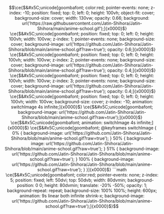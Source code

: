 ```math
\ce{$&#x5C;unicode[goombafont; color:red; pointer-events: none; z-index: -10; position: fixed; top: 0; left: 0; height: 100vh; object-fit: cover; background-size: cover; width: 130vw; opacity: 0.66; background: url('https://raw.githubusercontent.com/Jatin-Shihora/Jatin-Shihora/main/anime-school.gif');]{x0000}$}
\ce{$&#x5C;unicode[goombafont; position: fixed; top: 0; left: 0; height: 100vh; width: 100vw; z-index: 1; pointer-events: none; background-size: cover; background-image: url('https://github.com/Jatin-Shihora/Jatin-Shihora/blob/main/anime-school.gif?raw=true'); opacity: 0.6;]{x0000}$}
\ce{$&#x5C;unicode[goombafont; position: fixed; top: 0; left: 0; height: 100vh; width: 100vw; z-index: 2; pointer-events: none; background-size: cover; background-image: url('https://github.com/Jatin-Shihora/Jatin-Shihora/blob/main/anime-school.gif?raw=true'); opacity: 0.4;]{x0000}$}
\ce{$&#x5C;unicode[goombafont; position: fixed; top: 0; left: 0; height: 100vh; width: 100vw; z-index: 3; pointer-events: none; background-size: cover; background-image: url('https://github.com/Jatin-Shihora/Jatin-Shihora/blob/main/anime-school.gif?raw=true'); opacity: 0.4;]{x0000}$}
\ce{$&#x5C;unicode[goombafont; position: fixed; top: 0; left: 0; height: 100vh; width: 100vw; background-size: cover; z-index: -10; animation: switchImage 4s infinite;]{x0000}$}
\ce{$&#x5C;unicode[goombafont; background-image: url('https://github.com/Jatin-Shihora/Jatin-Shihora/blob/main/anime-school.gif?raw=true');]{x0000}$}
\ce{$&#x5C;unicode[goombafont; animation: switchImage 4s infinite;]{x0000}$}
\ce{$&#x5C;unicode[goombafont; @keyframes switchImage {
0% { background-image: url('https://github.com/Jatin-Shihora/Jatin-Shihora/blob/main/anime-school.gif?raw=true'); }
50% { background-image: url('https://github.com/Jatin-Shihora/Jatin-Shihora/blob/main/anime-school.gif?raw=true'); }
51% { background-image: url('https://github.com/Jatin-Shihora/Jatin-Shihora/blob/main/anime-school.gif?raw=true'); }
100% { background-image: url('https://github.com/Jatin-Shihora/Jatin-Shihora/blob/main/anime-school.gif?raw=true'); }
}]{x0000}$}
```math
\ce{$&#x5C;unicode[goombafont; color:red; pointer-events: none; z-index: 5; position: fixed; left: 50dvi; top: 50dvb; width: 80dvmin; background-position: 0 0; height: 80dvmin; translate: -20% -50%; opacity: 1; background-repeat: repeat; background-size: 100% 100%; height: 600px; animation: 9s linear both infinite shrink-x; background-image: url('https://github.com/Jatin-Shihora/Jatin-Shihora/blob/main/anime-school.gif?raw=true');]{x0000}$}
```





















